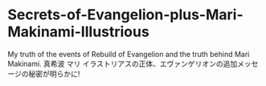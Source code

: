 # Secrets-of-Evangelion-plus-Mari-Makinami-Illustrious
My truth of the events of Rebuild of Evangelion and the truth behind Mari Makinami.  真希波 マリ イラストリアスの正体、エヴァンゲリオンの追加メッセージの秘密が明らかに!
